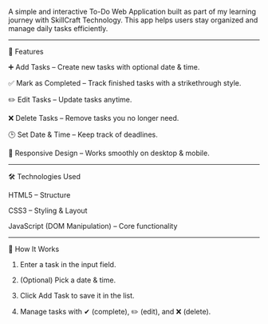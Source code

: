 A simple and interactive To-Do Web Application built as part of my learning journey with SkillCraft Technology. This app helps users stay organized and manage daily tasks efficiently.


---

🚀 Features

➕ Add Tasks – Create new tasks with optional date & time.

✅ Mark as Completed – Track finished tasks with a strikethrough style.

✏️ Edit Tasks – Update tasks anytime.

❌ Delete Tasks – Remove tasks you no longer need.

🕒 Set Date & Time – Keep track of deadlines.

📱 Responsive Design – Works smoothly on desktop & mobile.



---

🛠️ Technologies Used

HTML5 – Structure

CSS3 – Styling & Layout

JavaScript (DOM Manipulation) – Core functionality



---

📌 How It Works

1. Enter a task in the input field.


2. (Optional) Pick a date & time.


3. Click Add Task to save it in the list.


4. Manage tasks with ✔ (complete), ✏️ (edit), and ❌ (delete).

